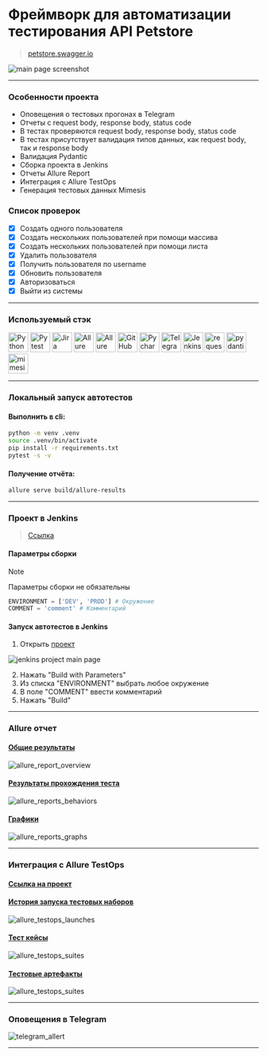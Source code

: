 # Фреймворк для автоматизации тестирования API Petstore
> <a target="_blank" href="https://petstore.swagger.io/">petstore.swagger.io</a>

![main page screenshot](/petstore_api_test_framework/pictures/swagger_page.png)

----

### Особенности проекта

* Оповещения о тестовых прогонах в Telegram
* Отчеты с request body, response body, status code
* В тестах проверяются request body, response body, status code
* В тестах присутствует валидация типов данных, как request body, так и response body
* Валидация Pydantic
* Сборка проекта в Jenkins
* Отчеты Allure Report
* Интеграция с Allure TestOps
* Генерация тестовых данных Mimesis

### Список проверок

- [x] Создать одного пользователя
- [x] Создать нескольких пользователей при помощи массива
- [x] Создать нескольких пользователей при помощи листа
- [x] Удалить пользователя
- [x] Получить пользователя по username
- [x] Обновить пользователя
- [x] Авторизоваться
- [x] Выйти из системы

----

### Используемый стэк

<img title="Python" src="petstore_api_test_framework/pictures/icons/python-original.svg" height="40" width="40"/> <img title="Pytest" src="petstore_api_test_framework/pictures/icons/pytest-original.svg" height="40" width="40"/> <img title="Jira" src="petstore_api_test_framework/pictures/icons/jira-original.svg" height="40" width="40"/> <img title="Allure Report" src="petstore_api_test_framework/pictures/icons/Allure_Report.png" height="40" width="40"/> <img title="Allure TestOps" src="petstore_api_test_framework/pictures/icons/AllureTestOps.png" height="40" width="40"/> <img title="GitHub" src="petstore_api_test_framework/pictures/icons/github-original.svg" height="40" width="40"/> <img title="Pycharm" src="petstore_api_test_framework/pictures/icons/pycharm.png" height="40" width="40"/> <img title="Telegram" src="petstore_api_test_framework/pictures/icons/tg.png" height="40" width="40"/> <img title="Jenkins" src="petstore_api_test_framework/pictures/icons/jenkins-original.svg" height="40" width="40"/> <img title="requests" src="petstore_api_test_framework/pictures/icons/requests.png" height="40" width="40"/> <img title="pydantic" src="petstore_api_test_framework/pictures/icons/pydantic.png" height="40" width="40"/> <img title="mimesis" src="petstore_api_test_framework/pictures/icons/mimesis.svg" height="40" width="40"/>

----

### Локальный запуск автотестов

#### Выполнить в cli:
```bash
python -m venv .venv
source .venv/bin/activate
pip install -r requirements.txt
pytest -s -v
```

#### Получение отчёта:
```bash
allure serve build/allure-results
```

----

### Проект в Jenkins
> <a target="_blank" href="https://jenkins.autotests.cloud/job/petstore_api_tests_project/">Ссылка</a>

#### Параметры сборки
> [!NOTE]
> Параметры сборки не обязательны
```python
ENVIRONMENT = ['DEV', 'PROD'] # Окружение
COMMENT = 'comment' # Комментарий
```
#### Запуск автотестов в Jenkins
1. Открыть <a target="_blank" href="https://jenkins.autotests.cloud/job/petstore_api_tests_project/">проект</a>

![jenkins project main page](petstore_api_test_framework/pictures/jenkins_project_main_page.png)

2. Нажать "Build with Parameters"
3. Из списка "ENVIRONMENT" выбрать любое окружение
4. В поле "COMMENT" ввести комментарий
5. Нажать "Build"


----

### Allure отчет
#### <a target="_blank" href="https://jenkins.autotests.cloud/job/Petstore-API-Auto-Tests/10/allure/#">Общие результаты</a>
![allure_report_overview](petstore_api_test_framework/pictures/allure_report_overview.png)

#### <a target="_blank" href="https://jenkins.autotests.cloud/job/Petstore-API-Auto-Tests/10/allure/#suites/94c8c4ac5fc4c534c54cd08189c43b55/9ff66467c660d9c7/">Результаты прохождения теста</a>

![allure_reports_behaviors](petstore_api_test_framework/pictures/allure_reports_suites.png)

#### <a target="_blank" href="https://jenkins.autotests.cloud/job/Petstore-API-Auto-Tests/10/allure/#graph">Графики</a>


![allure_reports_graphs](petstore_api_test_framework/pictures/allure_reports_graphs.png)


----

### Интеграция с Allure TestOps
#### <a target="_blank" href="https://allure.autotests.cloud/project/3909/dashboards">Ссылка на проект</a>


#### <a target="_blank" href="https://allure.autotests.cloud/project/3909/launches">История запуска тестовых наборов</a>

![allure_testops_launches](petstore_api_test_framework/pictures/allure_testops_launches.png)

#### <a target="_blank" href="https://allure.autotests.cloud/project/3909/test-cases/28499?treeId=0">Тест кейсы</a>

![allure_testops_suites](petstore_api_test_framework/pictures/allure_testops_suites.png)

#### <a target="_blank" href="https://allure.autotests.cloud/launch/33574/tree/551304/attachments?treeId=0">Тестовые артефакты</a>

![allure_testops_suites](petstore_api_test_framework/pictures/allure_testops_test_attachments.png)



----

### Оповещения в Telegram
![telegram_allert](petstore_api_test_framework/pictures/telegram_allert.png)

----
